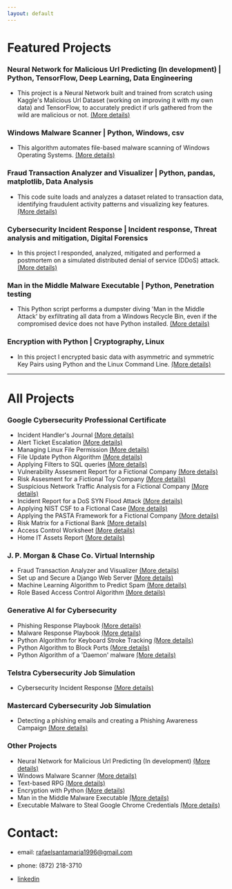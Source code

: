 ```yaml
---
layout: default
---
```

# Featured Projects

### Neural Network for Malicious Url Predicting (In development) | Python, TensorFlow, Deep Learning, Data Engineering

* This project is a Neural Network built and trained from scratch using Kaggle's Malicious Url Dataset (working on improving it with my own data) and TensorFlow, to accurately predict if urls gathered from the wild are malicious or not. [(More details)](./nn_malicious_url_pred.md)

### Windows Malware Scanner | Python, Windows, csv

* This algorithm automates file-based malware scanning of Windows Operating Systems. [(More details)](./malware_scanner.md)

### Fraud Transaction Analyzer and Visualizer | Python, pandas, matplotlib, Data Analysis

* This code suite loads and analyzes a dataset related to transaction data, identifying fraudulent activity patterns and visualizing key features. [(More details)](./fraud_analyzer_visualizer.html)

### Cybersecurity Incident Response | Incident response, Threat analysis and mitigation, Digital Forensics

* In this project I responded, analyzed, mitigated and performed a postmortem on a simulated distributed denial of service (DDoS) attack. [(More details)](./cyber_incident_response.md)

### Man in the Middle Malware Executable | Python, Penetration testing

* This Python script performs a dumpster diving 'Man in the Middle Attack' by exfiltrating all data from a Windows Recycle Bin, even if the compromised device does not have Python installed. [(More details)](./dumpster_diving.md)

### Encryption with Python | Cryptography, Linux

* In this project I encrypted basic data with asymmetric and symmetric Key Pairs using Python and the Linux Command Line. [(More details)](./encrypt_python.md)

------------------------------------------------------------------------------------------------------------------------------------------------------------------------------------------------------------------------------

# All Projects 

### Google Cybersecurity Professional Certificate

* Incident Handler's Journal [(More details)](./incident_handler_journal.md)
* Alert Ticket Escalation [(More details)](./ticketing.md)
* Managing Linux File Permission [(More details)](./linux_file_perm.md)
* File Update Python Algorithm [(More details)](./file_updade.md)
* Applying Filters to SQL queries [(More details)](./filter_sql.md)
* Vulnerability Assesment Report for a Fictional Company [(More details)](./vulnerability_assessment.md)
* Risk Assesment for a Fictional Toy Company [(More details)](./risk_assesment.md)
* Suspicious Network Traffic Analysis for a Fictional Company [(More details)](./network_traffic_analysis.md)
* Incident Report for a DoS SYN Flood Attack [(More details)](./incident_report_syn_flood.md)
* Applying NIST CSF to a Fictional Case [(More details)](./nist_csf_applied.md)
* Applying the PASTA Framework for a Fictional Company [(More details)](./pasta_applied.md)
* Risk Matrix for a Fictional Bank [(More details)](./risk_matrix.md)
* Access Control Worksheet [(More details)](./access_control.md)
* Home IT Assets Report [(More details)](./home_it_assests.md)

### J. P. Morgan & Chase Co. Virtual Internship

* Fraud Transaction Analyzer and Visualizer [(More details)](./fraud_analyzer_visualizer.md)
* Set up and Secure a Django Web Server [(More details)](./set_and_secure_django_server.md)
* Machine Learning Algorithm to Predict Spam [(More details)](./ml_spam_predict.md)
* Role Based Access Control Algorithm [(More details)](./rbac.md)

### Generative AI for Cybersecurity

* Phishing Response Playbook [(More details)](./phishing_playbook.md)
* Malware Response Playbook [(More details)](./malware_response_playbook.md)
* Python Algorithm for Keyboard Stroke Tracking [(More details)](./keystroke_track.md)
* Python Algorithm to Block Ports [(More details)](./block_ports.md)
* Python Algorithm of a 'Daemon' malware [(More details)](./daemon_example.md)

### Telstra Cybersecurity Job Simulation

* Cybersecurity Incident Response [(More details)](./cyber_incident_response.md)

### Mastercard Cybersecurity Job Simulation

* Detecting a phishing emails and creating a Phishing Awareness Campaign [(More details)](./master_phish.md)

### Other Projects

* Neural Network for Malicious Url Predicting (In development) [(More details)](./nn_malicious_url_pred.md)
* Windows Malware Scanner [(More details)](./malware_scanner.md)
* Text-based RPG [(More details)](./dungeon_of_dread.md)
* Encryption with Python [(More details)](./encrypt_python.md)
* Man in the Middle Malware Executable [(More details)](./dumpster_diving.md)
* Executable Malware to Steal Google Chrome Credentials [(More details)](./steal_chrome_cred.md)

# Contact:

* email: rafaelsantamaria1996@gmail.com

* phone: (872) 218-3710 

* [linkedin](https://www.linkedin.com/in/rafael-santamaria-ortega) 
